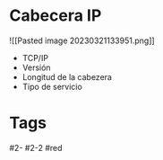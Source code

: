 # Cabecera IP
![[Pasted image 20230321133951.png]]
- TCP/IP
- Versión
- Longitud de la cabezera
- Tipo de servicio
# Tags
#2- 
#2-2 
#red
